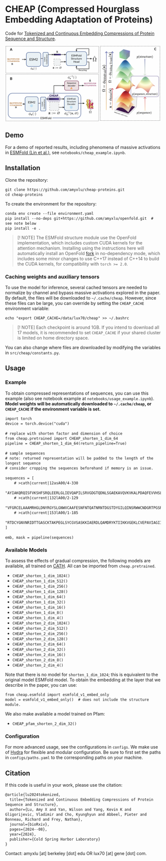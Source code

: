 # CHEAP (Compressed Hourglass Embedding Adaptation of Proteins)

Code for [Tokenized and Continuous Embedding Compressions of Protein Sequence and Structure](https://www.biorxiv.org/content/10.1101/2024.08.06.606920v1).

![Overview of the CHEAP model.](cheap.png)


## Demo
For a demo of reported results, including phenomena of massive activations in [ESMFold (Lin et al.)](https://www.science.org/doi/10.1126/science.ade2574), see `notebooks/cheap_example.ipynb`.

## Installation

Clone the repository:

```
git clone https://github.com/amyxlu/cheap-proteins.git
cd cheap-proteins
```

To create the environment for the repository:
```
conda env create --file environment.yaml
pip install --no-deps git+https://github.com/amyxlu/openfold.git  # see note below
pip install -e .
```


>[! NOTE]
>The ESMFold structure module use the OpenFold implementation, which includes custom CUDA kernels for the attention mechanism. Installing using the instructions here will automatically install an OpenFold [fork]() in no-dependency mode, which includes some minor changes to use C++17 instead of C++14 to build the CUDA kernels, for compatibility with `torch >= 2.0`.


### Caching weights and auxiliary tensors
To use the model for inference, several cached tensors are needed to normalize by channel and bypass massive activations explored in the paper. By default, the files will be downloaded to `~/.cache/cheap`. However, since these files can be large, you can override by setting the `CHEAP_CACHE` environment variable:

```
echo "export CHEAP_CACHE=/data/lux70/cheap" >> ~/.bashrc
```

>[! NOTE]
>Each checkpoint is around 1GB. If you intend to download all 17 models, it is recommended to set `CHEAP_CACHE` if your shared cluster is limited on home directory space.

You can also change where files are downloaded by modifying the variables in `src/cheap/constants.py`.

## Usage

### Example

To obtain compressed representations of sequences, you can use this example (also see notebook example at `notebooks/usage_example.ipynb`). **Model weights will be automatically downloaded to `~/.cache/cheap`, or `CHEAP_CACHE` if the environment variable is set.**

```
import torch
device = torch.device("cuda")

# replace with shorten factor and dimension of choice
from cheap.pretrained import CHEAP_shorten_1_dim_64
pipeline = CHEAP_shorten_1_dim_64(return_pipeline=True)

# sample sequences
# note: returned representation will be padded to the length of the longest sequence
# consider cropping the sequences beforehand if memory is an issue.

sequences = [
    # >cath|current|12asA00/4-330
    "AYIAKQRQISFVKSHFSRQLEERLGLIEVQAPILSRVGDGTQDNLSGAEKAVQVKVKALPDAQFEVVHSLAKWKRQTLGQHDFSAGEGLYTHMKALRPDEDRLSPLHSVYVDQWDWERVMGDGERQFSTLKSTVEAIWAGIKATEAAVSEEFGLAPFLPDQIHFVHSQELLSRYPDLDAKGRERAIAKDLGAVFLVGIGGKLSDGHRHDVRAPDYDDWSTPSELGHAGLNGDILVWNPVLEDAFELSSMGIRVDADTLKHQLALTGDEDRLELEWHQALLRGEMPQTIGGGIGQSRLTMLLLQLPHIGQVQAGVWPAAV",
    # >cath|current|132lA00/2-129
    "VFGRCELAAAMRHGLDNYRGYSLGNWVCAAFESNFNTQATNRNTDGSTDYGILQINSRWWCNDGRTPGSRNLCNIPCSALLSSDITASVNCAKIVSDGNGMNAWVAWRNRCGTDVQAWIRGCRL",
    # >cath|current|153lA00/1-185
    "RTDCYGNVNRIDTTGASCKTAKPEGLSYCGVSASKKIAERDLQAMDRYKTIIKKVGEKLCVEPAVIAGIISRESHAGKVLKNGWGDRGNGFGLMQVDKRSHKPQGTWNGEVHITQGTTILINFIKTIQKKFPSWTKDQQLKGGISAYNAGAGNVRSYARMDIGTTHDDYANDVVARAQYYKQHGY",
]

emb, mask = pipeline(sequences)
```

### Available Models
To assess the effects of gradual compression, the following models are available, all trained on [CATH](https://cathdb.info/). All can be imported from `cheap.pretrained`.

* `CHEAP_shorten_1_dim_1024()`
* `CHEAP_shorten_1_dim_512()`
* `CHEAP_shorten_1_dim_256()`
* `CHEAP_shorten_1_dim_128()`
* `CHEAP_shorten_1_dim_64()`
* `CHEAP_shorten_1_dim_32()`
* `CHEAP_shorten_1_dim_16()`
* `CHEAP_shorten_1_dim_8()`
* `CHEAP_shorten_1_dim_4()`
* `CHEAP_shorten_2_dim_1024()`
* `CHEAP_shorten_2_dim_512()`
* `CHEAP_shorten_2_dim_256()`
* `CHEAP_shorten_2_dim_128()`
* `CHEAP_shorten_2_dim_64()`
* `CHEAP_shorten_2_dim_32()`
* `CHEAP_shorten_2_dim_16()`
* `CHEAP_shorten_2_dim_8()`
* `CHEAP_shorten_2_dim_4()`

Note that there is no model for `shorten_1_dim_1024`; this is equivalent to the original model ESMFold model. To obtain the embedding at the layer that we describe in the paper, you can use:

```
from cheap.esmfold import esmfold_v1_embed_only
model = esmfold_v1_embed_only()  # does not include the structure module.
```

We also make available a model trained on Pfam:
* `CHEAP_pfam_shorten_2_dim_32()`


### Configuration

For more advanced usage, see the configurations in `configs`. We make use of [Hydra]() for flexible and modular configuration. Be sure to first set the paths in `configs/paths.yaml` to the corresponding paths on your machine.


## Citation

If this code is useful in your work, please use the citation:

```
@article{lu2024tokenized,
  title={Tokenized and Continuous Embedding Compressions of Protein Sequence and Structure},
  author={Lu, Amy X and Yan, Wilson and Yang, Kevin K and Gligorijevic, Vladimir and Cho, Kyunghyun and Abbeel, Pieter and Bonneau, Richard and Frey, Nathan},
  journal={bioRxiv},
  pages={2024--08},
  year={2024},
  publisher={Cold Spring Harbor Laboratory}
}
```

Contact: amyxlu [at] berkeley [dot] edu OR lux70 [at] gene [dot] com.
